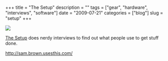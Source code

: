 +++
title = "The Setup"
description = ""
tags = ["gear", "hardware", "interviews", "software"]
date = "2009-07-21"
categories = ["blog"]
slug = "setup"
+++



  <div class="notebook-screenshot"><a href="http://sam.brown.usesthis.com/"><img src="//konigi.com/media/bluga/wt4a65925d1696f.jpg"/></a></div><p><a href="http://usesthis.com/">The Setup</a> does nerdy interviews to find out what people use to get stuff done. </p>
    
  <a href="http://sam.brown.usesthis.com/">http://sam.brown.usesthis.com/</a>
